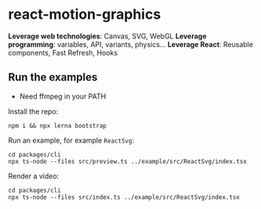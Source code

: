 # react-motion-graphics

**Leverage web technologies**: Canvas, SVG, WebGL
**Leverage programming**: variables, API, variants, physics...
**Leverage React**: Reusable components, Fast Refresh, Hooks

## Run the examples

- Need ffmpeg in your PATH

Install the repo:

```
npm i && npx lerna bootstrap
```

Run an example, for example `ReactSvg`:

```
cd packages/cli
npx ts-node --files src/preview.ts ../example/src/ReactSvg/index.tsx
```

Render a video:

```
cd packages/cli
npx ts-node --files src/index.ts ../example/src/ReactSvg/index.tsx
```
